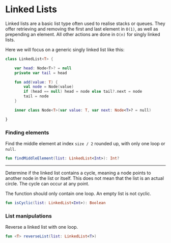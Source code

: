 # Linked Lists

Linked lists are a basic list type often used to realise stacks or queues.
They offer retrieving and removing the first and last element in `O(1)`, as well as prepending an element.
All other actions are done in `O(n)` for singly linked lists.

Here we will focus on a generic singly linked list like this:

```kotlin
class LinkedList<T> {

    var head: Node<T>? = null
    private var tail = head

    fun add(value: T) {
        val node = Node(value)
        if (head == null) head = node else tail?.next = node
        tail = node
    }

    inner class Node<T>(var value: T, var next: Node<T>? = null)

}
```

### Finding elements

Find the middle element at index `size / 2` rounded up, with only one loop or `null`.

```kotlin
fun findMiddleElement(list: LinkedList<Int>): Int?
```
---
Determine if the linked list contains a cycle, meaning a node points to another node in the list or itself.
This does not mean that the list is an actual circle. The cycle can occur at any point.

The function should only contain one loop. An empty list is not cyclic.

```kotlin
fun isCyclic(list: LinkedList<Int>): Boolean
```

### List manipulations

Reverse a linked list with one loop.

```kotlin
fun <T> reverseList(list: LinkedList<T>)
```
